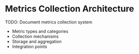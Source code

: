 # Metrics Collection Architecture

TODO: Document metrics collection system
- Metric types and categories
- Collection mechanisms
- Storage and aggregation
- Integration points 
